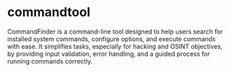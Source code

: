 # commandtool
CommandFinder is a command-line tool designed to help users search for installed system commands, configure options, and execute commands with ease. It simplifies tasks, especially for hacking and OSINT objectives, by providing input validation, error handling, and a guided process for running commands correctly.
